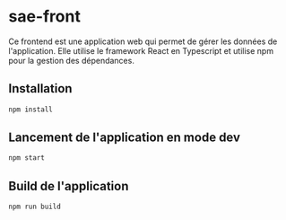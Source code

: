 # sae-front

Ce frontend est une application web qui permet de gérer les données de l'application.
Elle utilise le framework React en Typescript et utilise npm pour la gestion des dépendances.

## Installation

```bash
npm install
```

## Lancement de l'application en mode dev

```bash
npm start
```

## Build de l'application

```bash
npm run build
```
